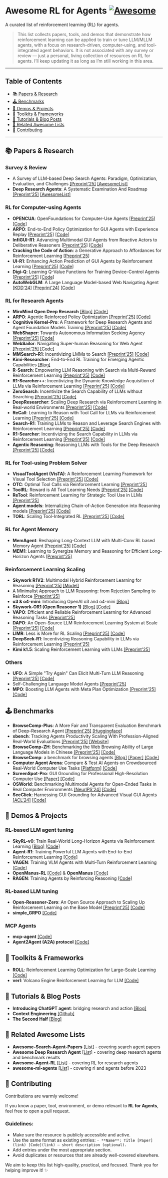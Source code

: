 # Awesome RL for Agents [![Awesome](https://awesome.re/badge.svg)](https://awesome.re)

A curated list of reinforcement learning (RL) for agents.

> This list collects papers, tools, and demos that demonstrate how reinforcement learning can be applied to train or tune LLM/MLLM agents, with a focus on research-driven, computer-using, and tool-integrated agent behaviors. It is not associated with any survey or review — just a personal, living collection of resources on RL for agents. I’ll keep updating it as long as I’m still working in this area.
---

## Table of Contents

- [📚 Papers & Research](#-papers--research)
- [🕹️ Benchmarks](#-benchmarks)
- [🧪 Demos & Projects](#-demos--projects)
- [🧰 Toolkits & Frameworks](#-toolkits--frameworks)
- [📄 Tutorials & Blog Posts](#-tutorials--blog-posts)
- [🔗 Related Awesome Lists](#-related-awesome-lists)
- [🤝 Contributing](#-contributing)

---

## 📚 Papers & Research
### Survey & Review
- A Survey of LLM-based Deep Search Agents: Paradigm, Optimization, Evaluation, and Challenges [[Preprint'25]](https://arxiv.org/abs/2508.05668) [[AwesomeList]](https://github.com/YunjiaXi/Awesome-Search-Agent-Papers)
- **Deep Research Agents**: A Systematic Examination And Roadmap [[Preprint'25]](https://arxiv.org/abs/2506.18096) [[AwesomeList]](https://github.com/ai-agents-2030/awesome-deep-research-agent)

### RL for Computer-using Agents
- **OPENCUA**: OpenFoundations for Computer-Use Agents [[Preprint'25]](https://arxiv.org/abs/2508.09123) [[Code]](https://github.com/xlang-ai/OpenCUA)
- **ARPO**: End-to-End Policy Optimization for GUI Agents with Experience Replay [[Preprint'25]](https://arxiv.org/abs/2505.16282) [[Code]](https://github.com/dvlab-research/ARPO)
- **InfiGUI-R1**: Advancing Multimodal GUI Agents from Reactive Actors to Deliberative Reasoners [[Preprint'25]](https://arxiv.org/abs/2504.14239) [[Code]](https://github.com/Reallm-Labs/InfiGUI-R1)
- **Cracking the Code of Action**: a Generative Approach to Affordances for Reinforcement Learning [[Preprint'25]](https://arxiv.org/abs/2504.17282)
- **UI-R1**: Enhancing Action Prediction of GUI Agents by Reinforcement Learning [[Preprint'25]](https://arxiv.org/abs//2503.21620) [[Code]](https://github.com/lll6gg/UI-R1)
- **Digi-Q**: Learning Q-Value Functions for Training Device-Control Agents [[Preprint'25]](https://arxiv.org/abs/2502.15760) [[Code]](https://github.com/DigiRL-agent/digiq)
- **AutoWebGLM**: A Large Language Model-based Web Navigating Agent [[KDD'24]](https://dl.acm.org/doi/10.1145/3637528.3671620) [[Preprint'24]](https://arxiv.org/abs/2404.03648) [[Code]](https://github.com/THUDM/AutoWebGLM)

### RL for Research Agents
- **MiroMind Open Deep Research** [[Blog]](https://miromind.ai/blog/miromind-open-deep-research) [[Code]](https://github.com/MiroMindAI)
- **ARPO**: Agentic Reinforced Policy Optimization [[Preprint'25]](https://arxiv.org/abs/2507.19849) [[Code]](https://github.com/dongguanting/ARPO)
- **Cognitive Kernel-Pro**: A Framework for Deep Research Agents and Agent Foundation Models Training [[Preprint'25]](https://arxiv.org/abs/2508.00414) [[Code]](https://github.com/Tencent/CognitiveKernel-Pro)
- **WebShaper**: Towards Autonomous Information Seeking Agency [[Preprint'25]](https://arxiv.org/abs/2507.15061) [[Code]](https://github.com/Alibaba-NLP/WebAgent)
- **WebSailor**: Navigating Super-human Reasoning for Web Agent [[Preprint'25]](https://arxiv.org/abs/2507.02592) [[Code]](https://github.com/Alibaba-NLP/WebAgent)
- **MMSearch-R1**: Incentivizing LMMs to Search [[Preprint'25]](https://arxiv.org/abs/2506.20670) [[Code]](https://github.com/EvolvingLMMs-Lab/multimodal-search-r1)
- **Kimi-Researcher**: End-to-End RL Training for Emerging Agentic Capabilities [[Blog]](https://moonshotai.github.io/Kimi-Researcher/)
- **R-Search**: Empowering LLM Reasoning with Search via Multi-Reward Reinforcement Learning [[Preprint'25]](https://arxiv.org/abs/2506.04185) [[Code]](https://github.com/QingFei1/R-Search)
- **R1-Searcher++**: Incentivizing the Dynamic Knowledge Acquisition of LLMs via Reinforcement Learning [[Preprint'25]](https://arxiv.org/abs/2505.17005) [[Code]](https://github.com/RUCAIBox/R1-Searcher-plus)
- **ZeroSearch**: Incentivize the Search Capability of LLMs without Searching [[Preprint'25]](https://arxiv.org/abs/2505.04588) [[Code]](https://github.com/Alibaba-nlp/ZeroSearch)
- **DeepResearcher**: Scaling Deep Research via Reinforcement Learning in Real-world Environments [[Preprint'25]](https://arxiv.org/abs/2504.03160) [[Code]](https://github.com/GAIR-NLP/DeepResearcher)
- **ReCall**: Learning to Reason with Tool Call for LLMs via Reinforcement Learning [[Preprint'25]](https://arxiv.org/abs/2503.19470) [[Code]](https://github.com/Agent-RL/ReCall)
- **Search-R1**: Training LLMs to Reason and Leverage Search Engines with Reinforcement Learning [[Preprint'25]](https://arxiv.org/abs/2503.09516) [[Code]](https://github.com/petergriffinjin/search-r1)
- **R1-Searcher**: Incentivizing the Search Capability in LLMs via Reinforcement Learning [[Preprint'25]](https://arxiv.org/abs/2503.05592) [[Code]](https://github.com/RUCAIBox/R1-Searcher)
- **Agentic Reasoning**: Reasoning LLMs with Tools for the Deep Research [[Preprint'25]](https://arxiv.org/abs/2502.04644) [[Code]](https://github.com/theworldofagents/Agentic-Reasoning)

### RL for Tool-using Problem Solver
- **VisualToolAgent (VisTA)**: A Reinforcement Learning Framework for Visual Tool Selection [[Preprint'25]](https://arxiv.org/abs/2505.20289) [[Code]](https://github.com/OoDBag/VisTA)
- **OTC**: Optimal Tool Calls via Reinforcement Learning [[Preprint'25]](https://arxiv.org/abs/2504.14870)
- **ToolRL**: Reward is All Tool Learning Needs [[Preprint'25]](https://arxiv.org/abs/2504.13958) [[Code]](https://github.com/qiancheng0/ToolRL)
- **ReTool**: Reinforcement Learning for Strategic Tool Use in LLMs [[Preprint'25]](https://arxiv.org/abs/2504.11536)
- **Agent models**: Internalizing Chain-of-Action Generation into Reasoning models [[Preprint'25]](https://arxiv.org/abs/2503.06580) [[Code]](https://github.com/ADaM-BJTU/AutoCoA)
- **TORL**: Scaling Tool-Integrated RL [[Preprint'25]](https://arxiv.org/pdf/2503.23383) [[Code]](https://github.com/GAIR-NLP/ToRL)

### RL for Agent Memory
- **MemAgent**: Reshaping Long-Context LLM with Multi-Conv RL based Memory Agent [[Preprint'25]](https://arxiv.org/abs/2507.02259) [[Code]](https://github.com/BytedTsinghua-SIA/MemAgent)
- **MEM1**: Learning to Synergize Memory and Reasoning for Efficient Long-Horizon Agents [[Preprint'25]](https://arxiv.org/abs/2506.15841)

### Reinforcement Learning Scaling
- **Skywork R1V2**: Multimodal Hybrid Reinforcement Learning for Reasoning [[Preprint'25]](https://arxiv.org/abs/2504.16656) [[Model]](https://huggingface.co/Skywork/Skywork-R1V2-38B)
- A Minimalist Approach to LLM Reasoning: from Rejection Sampling to Reinforce [[Preprint'25]](https://arxiv.org/abs/2504.11343)
- **o3 & o4-mini**: Introducing OpenAI o3 and o4-mini [[Blog]](https://openai.com/index/introducing-o3-and-o4-mini/)
- **Skywork-OR1 (Open Reasoner 1)** [[Blog]](https://capricious-hydrogen-41c.notion.site/Skywork-Open-Reaonser-Series-1d0bc9ae823a80459b46c149e4f51680) [[Code]](https://github.com/SkyworkAI/Skywork-OR1)
- **VAPO**: Efficient and Reliable Reinforcement Learning for Advanced Reasoning Tasks [[Preprint'25]](https://arxiv.org/abs/2504.05118)
- **DAPO**: An Open-Source LLM Reinforcement Learning System at Scale [[Preprint'25]](https://arxiv.org/abs/2503.14476v1) [[Code]](https://github.com/BytedTsinghua-SIA/DAPO)
- **LIMR**: Less is More for RL Scaling [[Preprint'25]](https://arxiv.org/abs/2502.11886) [[Code]](https://github.com/GAIR-NLP/LIMR)
- **DeepSeek-R1**: Incentivizing Reasoning Capability in LLMs via Reinforcement Learning [[Preprint'25]](https://arxiv.org/abs/2501.12948)
- **Kimi k1.5**: Scaling Reinforcement Learning with LLMs [[Preprint'25]](https://arxiv.org/abs/2501.12599)

### Others
- **UFO**: A Simple "Try Again" Can Elicit Multi-Turn LLM Reasoning [[Preprint'25]](https://arxiv.org/abs/2507.14295) [[Code]](https://github.com/lichengliu03/unary-feedback)
- Self-Challenging Language Model Agents [[Preprint'25]](https://arxiv.org/abs/2506.01716v1)
- **MPO**: Boosting LLM Agents with Meta Plan Optimization [[Preprint'25]](https://arxiv.org/abs/2503.02682) [[Code]](https://github.com/WeiminXiong/MPO)

## 🕹 Benchmarks
- **BrowseComp-Plus**: A More Fair and Transparent Evaluation Benchmark of Deep-Research Agent [[Preprint'25]](https://arxiv.org/abs/2508.06600v1) [[Huggingface]](https://huggingface.co/datasets/Tevatron/browsecomp-plus)
- **xbench**: Tracking Agents Productivity Scaling With Profession-Aligned Real-World Evaluations [[Preprint'25]](https://arxiv.org/abs/2506.13651) [[Website]](https://xbench.org/)
- **BrowseComp-ZH**: Benchmarking the Web Browsing Ability of Large Language Models in Chinese [[Preprint'25]](https://arxiv.org/abs/2504.19314) [[Code]](https://github.com/PALIN2018/BrowseComp-ZH)
- **BrowseComp**: a benchmark for browsing agents [[Blog]](https://openai.com/index/browsecomp/) [[Paper]](https://cdn.openai.com/pdf/5e10f4ab-d6f7-442e-9508-59515c65e35d/browsecomp.pdf) [[Code]](https://github.com/openai/simple-evals)
- **Computer Agent Arena**: Compare & Test AI Agents on Crowdsourced Real-World Computer Use Tasks [[Platform]](https://arena.xlang.ai/) [[Code]](https://github.com/xlang-ai/computer-agent-arena)
- **ScreenSpot-Pro**: GUI Grounding for Professional High-Resolution Computer Use [[Paper]](https://likaixin2000.github.io/papers/ScreenSpot_Pro.pdf) [[Code]](https://github.com/likaixin2000/ScreenSpot-Pro-GUI-Grounding)
- **OSWorld**: Benchmarking Multimodal Agents for Open-Ended Tasks in Real Computer Environments [[NeurIPS'24]](https://proceedings.neurips.cc/paper_files/paper/2024/hash/5d413e48f84dc61244b6be550f1cd8f5-Abstract-Datasets_and_Benchmarks_Track.html) [[Code]](https://github.com/xlang-ai/OSWorld)
- **SeeClick**: Harnessing GUI Grounding for Advanced Visual GUI Agents [[ACL'24]](https://aclanthology.org/2024.acl-long.505.pdf) [[Code]](https://github.com/njucckevin/SeeClick)

## 🧪 Demos & Projects

### RL-based LLM agent tuning
- **SkyRL-v0**: Train Real-World Long-Horizon Agents via Reinforcement Learning [[Blog]](https://novasky-ai.notion.site/skyrl-v0) [[Code]](https://github.com/NovaSky-AI/SkyRL)
- **Agent-R1**: Training Powerful LLM Agents with End-to-End Reinforcement Learning [[Code]](https://github.com/0russwest0/Agent-R1)
- **VAGEN**: Training VLM Agents with Multi-Turn Reinforcement Learning [[Code]](https://github.com/RAGEN-AI/vagen)
- **OpenManus-RL** [[Code]](https://github.com/OpenManus/OpenManus-RL) & **OpenManus** [[Code]](https://github.com/mannaandpoem/OpenManus)
- **RAGEN**: Training Agents by Reinforcing Reasoning [[Code]](https://github.com/ZihanWang314/ragen)

### RL-based LLM tuning
- **Open-Reasoner-Zero**: An Open Source Approach to Scaling Up Reinforcement Learning on the Base Model [[Preprint'25]](https://arxiv.org/abs/2503.24290) [[Code]](https://github.com/Open-Reasoner-Zero/Open-Reasoner-Zero)
- **simple_GRPO** [[Code]](https://github.com/lsdefine/simple_GRPO)

### MCP Agents
- **mcp-agent** [[Code]](https://github.com/lastmile-ai/mcp-agent)
- **Agent2Agent (A2A) protocol** [[Code]](https://github.com/google/A2A)

## 🧰 Toolkits & Frameworks
- **ROLL**: Reinforcement Learning Optimization for Large-Scale Learning [[Code]](https://github.com/alibaba/ROLL)
- **verl**: Volcano Engine Reinforcement Learning for LLM [[Code]](https://github.com/volcengine/verl)

## 📄 Tutorials & Blog Posts
- **Introducing ChatGPT agent**: bridging research and action [[Blog]](https://openai.com/index/introducing-chatgpt-agent/)
- **Context Engineering** [[Github]](https://github.com/davidkimai/Context-Engineering)
- **The Second Half** [[Blog]](https://ysymyth.github.io/The-Second-Half/)

## 🔗 Related Awesome Lists
- **Awesome-Search-Agent-Papers** [[List]](https://github.com/YunjiaXi/Awesome-Search-Agent-Papers) - covering search agent papers
- **Awesome Deep Research Agent** [[List]](https://github.com/ai-agents-2030/awesome-deep-research-agent) - covering deep research agents and benchmark results
- **Awesome-Agent-RL** [[List]](https://github.com/0russwest0/Awesome-Agent-RL) - covering RL for research agents
- **awesome-ml-agents** [[List]](https://github.com/tokarev-i-v/awesome-llm-rl-agents) - covering rl and agents before 2023

## 🤝 Contributing

Contributions are warmly welcome!

If you know a paper, tool, environment, or demo relevant to **RL for Agents**, feel free to open a pull request.

### Guidelines:
- Make sure the resource is publicly accessible and active.
- Use the same format as existing entries: `- **Name**: Title [Paper](link) [Code](link) – short description (optional).`
- Add entries under the most appropriate section.
- Avoid duplicates or resources that are already well-covered elsewhere.

We aim to keep this list high-quality, practical, and focused. Thank you for helping improve it! ✨

